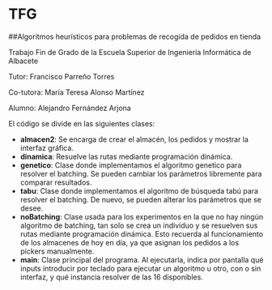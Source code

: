 # TFG
##Algoritmos heurísticos para problemas de recogida de pedidos en tienda

Trabajo Fin de Grado de la Escuela Superior de Ingeniería Informática de Albacete

Tutor: Francisco Parreño Torres

Co-tutora: María Teresa Alonso Martínez

Alumno: Alejandro Fernández Arjona


El código se divide en las siguientes clases:
  - **almacen2**: Se encarga de crear el almacén, los pedidos y mostrar la interfaz gráfica.
  - **dinamica**: Resuelve las rutas mediante programación dinámica.
  - **genetico**: Clase donde implementamos el algoritmo genetico para resolver el batching. Se pueden cambiar los parámetros libremente para comparar resultados.
  - **tabu**: Clase donde implementamos el algoritmo de búsqueda tabú para resolver el batching. De nuevo, se pueden alterar los parámetros que se desee.
  - **noBatching**: Clase usada para los experimentos en la que no hay ningún algoritmo de batching, tan solo se crea un individuo y se resuelven sus rutas mediante programación dinámica. Esto recuerda al funcionamiento de los almacenes de hoy en día, ya que asignan los pedidos a los pickers manualmente.
  - **main**: Clase principal del programa. Al ejecutarla, indica por pantalla qué inputs introducir por teclado para ejecutar un algoritmo u otro, con o sin interfaz, y qué instancia resolver de las 16 disponibles.
